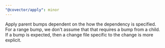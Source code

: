```yaml
---
"@covector/apply": minor
---
```


Apply parent bumps dependent on the how the dependency is specified. For a range bump, we don't assume that that requires a bump from a child. If a bump is expected, then a change file specific to the change is more explicit.
